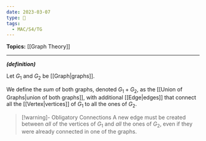 ```yaml
---
date: 2023-03-07
type: 🧠
tags:
  - MAC/S4/TG
---
```


**Topics:** [[Graph Theory]]

---

_**(definition)**_

Let $G_1$ and $G_2$ be [[Graph|graphs]].

We define the _sum_ of both graphs, denoted $G_1 + G_2$, as the [[Union of Graphs|union of both graphs]], with additional [[Edge|edges]] that connect all the [[Vertex|vertices]] of $G_1$ to all the ones of $G_2$.

> [!warning]- Obligatory Connections
> A new edge must be created between _all_ of the vertices of $G_1$ and _all_ the ones of $G_2$, even if they were already connected in one of the graphs.

